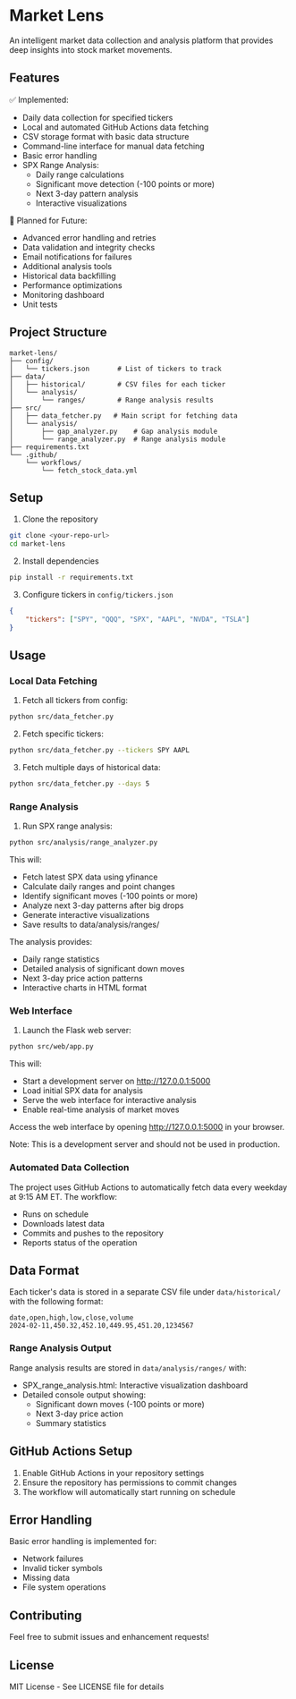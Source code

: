 # Market Lens

An intelligent market data collection and analysis platform that provides deep insights into stock market movements.

## Features

✅ Implemented:
- Daily data collection for specified tickers
- Local and automated GitHub Actions data fetching
- CSV storage format with basic data structure
- Command-line interface for manual data fetching
- Basic error handling
- SPX Range Analysis:
  - Daily range calculations
  - Significant move detection (-100 points or more)
  - Next 3-day pattern analysis
  - Interactive visualizations

🚧 Planned for Future:
- Advanced error handling and retries
- Data validation and integrity checks
- Email notifications for failures
- Additional analysis tools
- Historical data backfilling
- Performance optimizations
- Monitoring dashboard
- Unit tests

## Project Structure
```
market-lens/
├── config/
│   └── tickers.json       # List of tickers to track
├── data/
│   ├── historical/        # CSV files for each ticker
│   └── analysis/
│       └── ranges/        # Range analysis results
├── src/
│   ├── data_fetcher.py   # Main script for fetching data
│   └── analysis/
│       ├── gap_analyzer.py    # Gap analysis module
│       └── range_analyzer.py  # Range analysis module
├── requirements.txt
└── .github/
    └── workflows/
        └── fetch_stock_data.yml
```

## Setup

1. Clone the repository
```bash
git clone <your-repo-url>
cd market-lens
```

2. Install dependencies
```bash
pip install -r requirements.txt
```

3. Configure tickers in `config/tickers.json`
```json
{
    "tickers": ["SPY", "QQQ", "SPX", "AAPL", "NVDA", "TSLA"]
}
```

## Usage

### Local Data Fetching

1. Fetch all tickers from config:
```bash
python src/data_fetcher.py
```

2. Fetch specific tickers:
```bash
python src/data_fetcher.py --tickers SPY AAPL
```

3. Fetch multiple days of historical data:
```bash
python src/data_fetcher.py --days 5
```

### Range Analysis

1. Run SPX range analysis:
```bash
python src/analysis/range_analyzer.py
```

This will:
- Fetch latest SPX data using yfinance
- Calculate daily ranges and point changes
- Identify significant moves (-100 points or more)
- Analyze next 3-day patterns after big drops
- Generate interactive visualizations
- Save results to data/analysis/ranges/

The analysis provides:
- Daily range statistics
- Detailed analysis of significant down moves
- Next 3-day price action patterns
- Interactive charts in HTML format

### Web Interface

1. Launch the Flask web server:
```bash
python src/web/app.py
```

This will:
- Start a development server on http://127.0.0.1:5000
- Load initial SPX data for analysis
- Serve the web interface for interactive analysis
- Enable real-time analysis of market moves

Access the web interface by opening http://127.0.0.1:5000 in your browser.

Note: This is a development server and should not be used in production.

### Automated Data Collection

The project uses GitHub Actions to automatically fetch data every weekday at 9:15 AM ET. The workflow:
- Runs on schedule
- Downloads latest data
- Commits and pushes to the repository
- Reports status of the operation

## Data Format

Each ticker's data is stored in a separate CSV file under `data/historical/` with the following format:
```
date,open,high,low,close,volume
2024-02-11,450.32,452.10,449.95,451.20,1234567
```

### Range Analysis Output

Range analysis results are stored in `data/analysis/ranges/` with:
- SPX_range_analysis.html: Interactive visualization dashboard
- Detailed console output showing:
  - Significant down moves (-100 points or more)
  - Next 3-day price action
  - Summary statistics

## GitHub Actions Setup

1. Enable GitHub Actions in your repository settings
2. Ensure the repository has permissions to commit changes
3. The workflow will automatically start running on schedule

## Error Handling

Basic error handling is implemented for:
- Network failures
- Invalid ticker symbols
- Missing data
- File system operations

## Contributing

Feel free to submit issues and enhancement requests!

## License

MIT License - See LICENSE file for details
